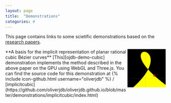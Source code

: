 ```yaml
---
layout: page
title:  "Demonstrations"
categories: #
---
```

This page contains links to some scietific demonstrations based on the [research papers][ojdb-papers]. 

<img style="float: right;" src="./demonstrations/implicitcubic/implicitcubic.png" height="120">
**A basis for the implicit representation of planar rational cubic Bézier curves**  
[This][ojdb-demo-cubic] demonstration implements the method described in the above paper on the GPU using WebGL and Three.js. You can find the source code for this demonstration at
{% include icon-github.html username="oliverjdb" %} /
[implicitcubic](https://github.com/oliverjdb/oliverjdb.github.io/blob/master/demonstrations/implicitcubic/index.html)


[ojdb-demo-cubic]:   ./demonstrations/implicitcubic/index.html
[ojdb-papers]:       ./academic-papers.html
